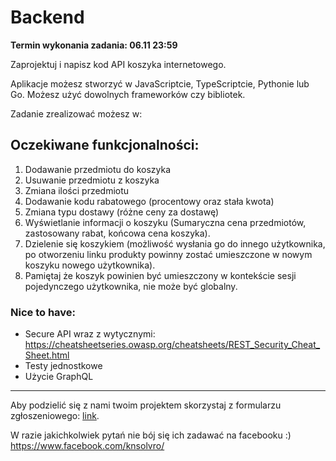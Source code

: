 # Backend

**Termin wykonania zadania: 06.11 23:59**

Zaprojektuj i napisz kod API koszyka internetowego.

Aplikacje możesz stworzyć w JavaScriptcie, TypeScriptcie, Pythonie lub Go. Możesz użyć dowolnych frameworków czy bibliotek. 

Zadanie zrealizować możesz w: 

## Oczekiwane funkcjonalności:
1. Dodawanie przedmiotu do koszyka
2. Usuwanie przedmiotu z koszyka
3. Zmiana ilości przedmiotu
4. Dodawanie kodu rabatowego (procentowy oraz stała kwota)
5. Zmiana typu dostawy (różne ceny za dostawę)
6. Wyświetlanie informacji o koszyku (Sumaryczna cena przedmiotów, zastosowany rabat, końcowa cena koszyka).
7. Dzielenie się koszykiem (możliwość wysłania go do innego użytkownika, po otworzeniu linku produkty powinny zostać umieszczone w nowym koszyku nowego użytkownika).
8. Pamiętaj że koszyk powinien być umieszczony w kontekście sesji pojedynczego użytkownika, nie może być globalny.


### Nice to have:
- Secure API wraz z wytycznymi: https://cheatsheetseries.owasp.org/cheatsheets/REST_Security_Cheat_Sheet.html
- Testy jednostkowe
- Użycie GraphQL

---
Aby podzielić się z nami twoim projektem skorzystaj z formularzu zgłoszeniowego:
[link](https://forms.gle/earuGTQEDqBr99Lg6). 

W razie jakichkolwiek pytań nie bój się ich zadawać na facebooku :) https://www.facebook.com/knsolvro/ 